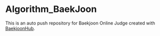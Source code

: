 # Algorithm_BaekJoon
This is an auto push repository for Baekjoon Online Judge created with [BaekjoonHub](https://github.com/BaekjoonHub/BaekjoonHub).
